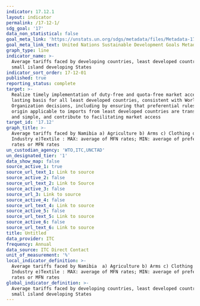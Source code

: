 ```yaml
---
indicator: 17.12.1
layout: indicator
permalink: /17-12-1/
sdg_goal: '17'
data_non_statistical: false
goal_meta_link: 'https://unstats.un.org/sdgs/metadata/files/Metadata-17-12-01.pdf'
goal_meta_link_text: United Nations Sustainable Development Goals Metadata (pdf 468kB)
graph_type: line
indicator_name: >-
  Average tariffs faced by developing countries, least developed countries and
  small island developing States
indicator_sort_order: 17-12-01
published: true
reporting_status: complete
target: >-
  Realize timely implementation of duty-free and quota-free market access on a
  lasting basis for all least developed countries, consistent with World Trade
  Organization decisions, including by ensuring that preferential rules of
  origin applicable to imports from least developed countries are transparent
  and simple, and contribute to facilitating market access
target_id: '17.12'
graph_title: >-
  Average tariffs faced by Namibia a) Agriculture b) Arms c) Clothing d)
  Industry e)Textile : MAX: average of MFN rates; MIN: average of preferential
  rates or MFN rates
un_custodian_agency: 'WTO,ITC,UNCTAD'
un_designated_tier: '1'
data_show_map: false
source_active_1: true
source_url_text_1: Link to source
source_active_2: false
source_url_text_2: Link to Source
source_active_3: false
source_url_3: Link to source
source_active_4: false
source_url_text_4: Link to source
source_active_5: false
source_url_text_5: Link to source
source_active_6: false
source_url_text_6: Link to source
title: Untitled
data_provider: ITC
frequency: Annual
data_source: ITC Direct Contact
unit_of_measurement: '%'
local_indicator_definition: >-
  Average tariffs faced by Namibia  a) Agriculture b) Arms c) Clothing d)
  Industry e)Textile : MAX: average of MFN rates; MIN: average of preferential
  rates or MFN rates
global_indicator_definition: >-
  Average tariffs faced by developing countries, least developed countries and
  small island developing States
---
```

